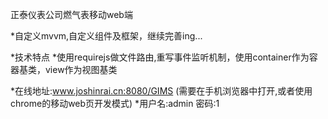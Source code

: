 正泰仪表公司燃气表移动web端

*自定义mvvm,自定义组件及框架，继续完善ing...

*技术特点
*使用requirejs做文件路由,重写事件监听机制，使用container作为容器基类，view作为视图基类

*在线地址:www.joshinrai.cn:8080/GIMS
(需要在手机浏览器中打开,或者使用chrome的移动web页开发模式)
*用户名:admin 密码:1
